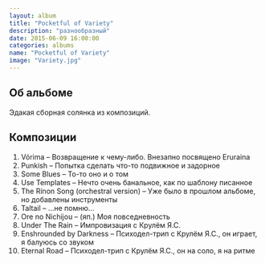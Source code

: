 ```yaml
---
layout: album
title: "Pocketful of Variety"
description: "разнообразный"
date: 2015-06-09 16:00:00
categories: albums
name: "Pocketful of Variety"
image: "Variety.jpg"
---
```


## Об альбоме

Эдакая сборная солянка из композиций.

## Композиции

1. Vórima &ndash; Возвращение к чему-либо. Внезапно посвящено Eruraina
2. Punkish &ndash; Попытка сделать что-то подвижное и задорное
3. Some Blues &ndash; То-то оно и о том
4. Use Templates &ndash; Нечто очень банальное, как по шаблону писанное
5. The Rínon Song (orchestral version) &ndash; Уже было в прошлом альбоме, но добавлены инструменты
6. Taltail &ndash; ...не помню...
7. Ore no Nichijou &ndash; (яп.) Моя повседневность
8. Under The Rain &ndash; Импровизация с Крулём Я.С.
9. Enshrounded by Darkness &ndash; Психодел-трип с Крулём Я.С., он играет, я балуюсь со звуком
10. Eternal Road &ndash; Психодел-трип с Крулём Я.С., он на соло, я на ритме  
